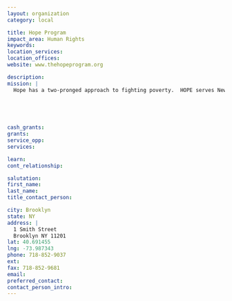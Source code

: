 ```yaml
---
layout: organization
category: local

title: Hope Program
impact_area: Human Rights
keywords: 
location_services: 
location_offices: 
website: www.thehopeprogram.org

description: 
mission: |
  Hope has a two-pronged approach to fighting poverty.  HOPE serves New Yorkers whose lives have been shattered by poverty. We provide job readiness instruction, work internships, computer training, GED classes, breakfast, lunch, clothing, and emergency grants. Combining the very best elements of emergency assistance and employment programs, we work with each client for a minimum of two years, with a lifetime of follow-up services.  While our training model has been recognized as among the nation’s most effective, its impact on poverty is on a local level. Therefore, in addition to our direct services, we operate a research and education initiative. Through these efforts, we help the general public, the media, and policy makers understand that there is no quick fix to end poverty.

  

  

cash_grants: 
grants: 
service_opp: 
services: 

learn: 
cont_relationship: 

salutation: 
first_name: 
last_name: 
title_contact_person: 

city: Brooklyn
state: NY
address: |
  1 Smith Street     
  Brooklyn NY 11201
lat: 40.691455
lng: -73.987343
phone: 718-852-9037
ext: 
fax: 718-852-9681
email: 
preferred_contact: 
contact_person_intro: 
---
```


